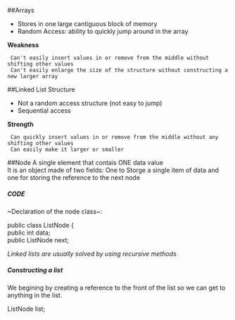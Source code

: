 ##Arrays 
  * Stores in one large cantiguous block of memory 
  * Random Access: ability to quickly jump around in the array 
  
**Weakness** 

     Can't easily insert values in or remove from the middle without shifting other values
     Can't easily enlarge the size of the structure without constructing a new larger array


##Linked List Structure
  * Not a random access structure (not easy to jump)
  * Sequential access 

    
**Strength** 

     Can quickly insert values in or remove from the middle without any shifting other values
     Can easily make it larger or smaller

##Node 
  A single element that contais ONE data value  
  It is an object made of two fields: One to Storge a single item of data and one for storing the reference to the next node   

##### CODE 
  ~Declaration of the node class~:     
  
  public class ListNode {  
  public int data;  
  public ListNode next;  
  
_Linked lists are usually solved by using recursive methods_  

##### Constructing a list  
We begining by creating a reference to the front of the list so we can get to anything in the list.  
  
ListNode list;  
  




